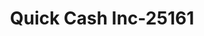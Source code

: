 ---
f_zip-code: 85349
f_state-code: AZ
title: Quick Cash Inc-25161
f_phone: 928-627-8985
f_city-only: San Luis
f_address: 1233 N Main Street San Luis
f_location-unique-id: '25161'
slug: quick-cash-inc-25161
updated-on: '2024-05-30T13:46:58.046Z'
created-on: '2024-05-30T13:36:59.803Z'
published-on: '2024-05-30T13:54:32.469Z'
f_city-state: cms/city/san-luis-az.md
f_company: cms/company/quick-cash-inc.md
f_state: cms/state/arizona.md
layout: '[payday-loan].html'
tags: payday-loan
---